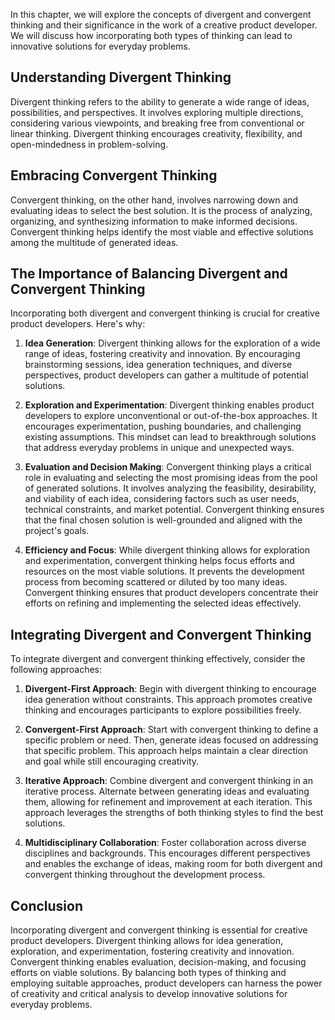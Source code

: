
In this chapter, we will explore the concepts of divergent and convergent thinking and their significance in the work of a creative product developer. We will discuss how incorporating both types of thinking can lead to innovative solutions for everyday problems.

## Understanding Divergent Thinking

Divergent thinking refers to the ability to generate a wide range of ideas, possibilities, and perspectives. It involves exploring multiple directions, considering various viewpoints, and breaking free from conventional or linear thinking. Divergent thinking encourages creativity, flexibility, and open-mindedness in problem-solving.

## Embracing Convergent Thinking

Convergent thinking, on the other hand, involves narrowing down and evaluating ideas to select the best solution. It is the process of analyzing, organizing, and synthesizing information to make informed decisions. Convergent thinking helps identify the most viable and effective solutions among the multitude of generated ideas.

## The Importance of Balancing Divergent and Convergent Thinking

Incorporating both divergent and convergent thinking is crucial for creative product developers. Here's why:

1. **Idea Generation**: Divergent thinking allows for the exploration of a wide range of ideas, fostering creativity and innovation. By encouraging brainstorming sessions, idea generation techniques, and diverse perspectives, product developers can gather a multitude of potential solutions.
    
2. **Exploration and Experimentation**: Divergent thinking enables product developers to explore unconventional or out-of-the-box approaches. It encourages experimentation, pushing boundaries, and challenging existing assumptions. This mindset can lead to breakthrough solutions that address everyday problems in unique and unexpected ways.
    
3. **Evaluation and Decision Making**: Convergent thinking plays a critical role in evaluating and selecting the most promising ideas from the pool of generated solutions. It involves analyzing the feasibility, desirability, and viability of each idea, considering factors such as user needs, technical constraints, and market potential. Convergent thinking ensures that the final chosen solution is well-grounded and aligned with the project's goals.
    
4. **Efficiency and Focus**: While divergent thinking allows for exploration and experimentation, convergent thinking helps focus efforts and resources on the most viable solutions. It prevents the development process from becoming scattered or diluted by too many ideas. Convergent thinking ensures that product developers concentrate their efforts on refining and implementing the selected ideas effectively.
    

## Integrating Divergent and Convergent Thinking

To integrate divergent and convergent thinking effectively, consider the following approaches:

1. **Divergent-First Approach**: Begin with divergent thinking to encourage idea generation without constraints. This approach promotes creative thinking and encourages participants to explore possibilities freely.
    
2. **Convergent-First Approach**: Start with convergent thinking to define a specific problem or need. Then, generate ideas focused on addressing that specific problem. This approach helps maintain a clear direction and goal while still encouraging creativity.
    
3. **Iterative Approach**: Combine divergent and convergent thinking in an iterative process. Alternate between generating ideas and evaluating them, allowing for refinement and improvement at each iteration. This approach leverages the strengths of both thinking styles to find the best solutions.
    
4. **Multidisciplinary Collaboration**: Foster collaboration across diverse disciplines and backgrounds. This encourages different perspectives and enables the exchange of ideas, making room for both divergent and convergent thinking throughout the development process.
    

## Conclusion

Incorporating divergent and convergent thinking is essential for creative product developers. Divergent thinking allows for idea generation, exploration, and experimentation, fostering creativity and innovation. Convergent thinking enables evaluation, decision-making, and focusing efforts on viable solutions. By balancing both types of thinking and employing suitable approaches, product developers can harness the power of creativity and critical analysis to develop innovative solutions for everyday problems.

